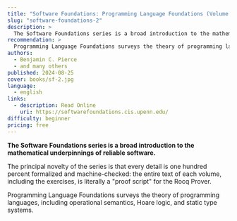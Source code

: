 ```yaml
---
title: "Software Foundations: Programming Language Foundations (Volume 2) "
slug: "software-foundations-2"
description: >
  The Software Foundations series is a broad introduction to the mathematical underpinnings of reliable software.
recommendation: >
  Programming Language Foundations surveys the theory of programming languages, including operational semantics, Hoare logic, and static type systems.
authors:
  - Benjamin C. Pierce
  - and many others
published: 2024-08-25
cover: books/sf-2.jpg
language:
  - english
links:
  - description: Read Online
    uri: https://softwarefoundations.cis.upenn.edu/
difficulty: beginner
pricing: free
---
```


**The Software Foundations series is a broad introduction to the mathematical underpinnings of reliable software.**

The principal novelty of the series is that every detail is one hundred percent formalized and machine-checked: the entire text of each volume, including the exercises, is literally a "proof script" for the Rocq Prover.

Programming Language Foundations surveys the theory of programming languages, including operational semantics, Hoare logic, and static type systems.